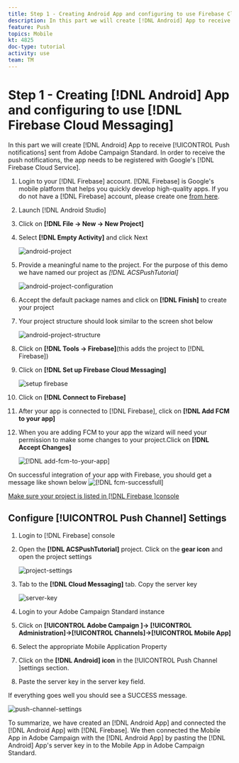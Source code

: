 ```yaml
---
title: Step 1 - Creating Android App and configuring to use Firebase Cloud Messaging
description: In this part we will create [!DNL Android] App to receive [!UICONTROL Push notifications] sent from Adobe Campaign Standard. In order to receive the push notifications, the app needs to be registered with Google's [!DNL Firebase Cloud Service].
feature: Push
topics: Mobile
kt: 4825
doc-type: tutorial
activity: use
team: TM
---
```


# Step 1 - Creating [!DNL Android] App and configuring to use [!DNL Firebase Cloud Messaging]

In this part we will create [!DNL Android] App to receive [!UICONTROL Push notifications] sent from Adobe Campaign Standard. In order to receive the push notifications, the app needs to be registered with Google's [!DNL Firebase Cloud Service].

1. Login to your [!DNL Firebase] account. [!DNL Firebase] is Google's mobile platform that helps you quickly develop high-quality apps. If you do not have a [!DNL Firebase] account, please create one [from here](https://firebase.google.com).
2. Launch [!DNL Android Studio]
3. Click on **[!DNL File -> New -> New Project]**
4. Select **[!DNL Empty Activity]** and click Next

    ![android-project](assets/android-project.PNG)

5. Provide a meaningful name to the project. For the purpose of this demo we have named our project as *[!DNL ACSPushTutorial]*

   ![android-project-configuration](assets/android-project-configuration.PNG)

6. Accept the default package names and click on **[!DNL Finish]** to create your project
7. Your project structure should look similar to the screen shot below

    ![android-project-structure](assets/android-project-structure.PNG)

8. Click on **[!DNL Tools -> Firebase]**(this adds the project to [!DNL Firebase])
9. Click on **[!DNL Set up Firebase Cloud Messaging]**

    ![setup firebase](assets/android-project-firebase-messaging.PNG)

10. Click on **[!DNL Connect to Firebase]**
11. After your app is connected to [!DNL Firebase], click on **[!DNL Add FCM to your app]**
12. When you are adding FCM to your app the wizard will need your permission to make some changes to your project.Click on **[!DNL Accept Changes]**

    ![[!DNL add-fcm-to-your-app]](assets/firebase-add-fcm-to-app.PNG)

On successful integration of your app with Firebase, you should get a message like shown below
 ![[!DNL fcm-successfull]](assets/android-firebase-success.PNG)

[Make sure your project is listed in [!DNL Firebase ]console](https://console.firebase.google.com/)

## Configure [!UICONTROL Push Channel] Settings

1. Login to [!DNL Firebase] console
2. Open the **[!DNL ACSPushTutorial]** project. Click on the **gear icon** and open the project settings

    ![project-settings](assets/firebase-project-settings.PNG)

3. Tab to the **[!DNL Cloud Messaging]** tab. Copy the server key

    ![server-key](assets/firebase-server-key.PNG)

4. Login to your Adobe Campaign Standard instance
5. Click on **[!UICONTROL Adobe Campaign ]-> [!UICONTROL Administration]->[!UICONTROL Channels]->[!UICONTROL Mobile App]**
6. Select the appropriate Mobile Application Property
7. Click on the **[!DNL Android] icon** in the [!UICONTROL Push Channel ]settings section.
8. Paste the server key in the server key field.

If everything goes well you should see a SUCCESS message.

![push-channel-settings](assets/push-channel-settings.PNG)

To summarize, we have created an [!DNL Android App] and connected the [!DNL Android App] with [!DNL Firebase]. We then connected the Mobile App in Adobe Campaign with the [!DNL Android App] by pasting the [!DNL Android] App's server key in to the Mobile App in Adobe Campaign Standard.
